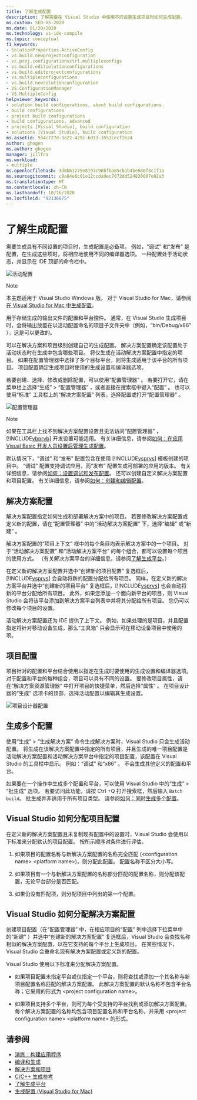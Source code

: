 ```yaml
---
title: 了解生成配置
description: 了解需要在 Visual Studio 中使用不同设置生成项目时如何生成配置。
ms.custom: SEO-VS-2020
ms.date: 01/20/2020
ms.technology: vs-ide-compile
ms.topic: conceptual
f1_keywords:
- SolutionProperties.ActiveConfig
- vs.build.newprojectconfiguration
- vc.proj.configurationsctrl.multipleconfigs
- vs.build.editsolutionconfigurations
- vs.build.editprojectconfigurations
- vs.multipleconfigurations
- vs.build.newsolutionconfiguration
- VS.ConfigurationManager
- VS.MultipleConfig
helpviewer_keywords:
- solution build configurations, about build configurations
- build configurations
- project build configurations
- build configurations, advanced
- projects [Visual Studio], build configuration
- solutions [Visual Studio], build configuration
ms.assetid: 934c727d-3a22-429c-bd13-3552cecf2e24
author: ghogen
ms.author: ghogen
manager: jillfra
ms.workload:
- multiple
ms.openlocfilehash: 3d8b61275e8197c90bfba85cb1b4be680f3c1f1a
ms.sourcegitcommit: c9a84e6c01e12ccda9ec7072dd524830007e02a3
ms.translationtype: HT
ms.contentlocale: zh-CN
ms.lasthandoff: 10/16/2020
ms.locfileid: "92136675"
---
```

# <a name="understand-build-configurations"></a>了解生成配置

需要生成具有不同设置的项目时，生成配置是必备项。 例如，“调试”  和“发布”  是配置，在生成这些项时，将相应地使用不同的编译器选项。  一种配置处于活动状态，并显示在 IDE 顶部的命令栏中。

![活动配置](media/understanding-build-configurations/active-config.png)

> [!NOTE]
> 本主题适用于 Visual Studio  Windows 版。 对于 Visual Studio for Mac，请参阅[在 Visual Studio for Mac 中生成配置](/visualstudio/mac/configurations)。

用于存储生成的输出文件的配置和平台控件。 通常，在 Visual Studio 生成项目时，会将输出放置在以活动配置命名的项目子文件夹中（例如，“bin/Debug/x86”  ），这是可以更改的。

可以在解决方案和项目级别创建自己的生成配置。 解决方案配置确定该配置处于活动状态时在生成中包含哪些项目。 将仅生成在活动解决方案配置中指定的项目。 如果在配置管理器中选择了多个目标平台，则将生成适用于该平台的所有项目。 项目配置确定生成项目时使用的生成设置和编译器选项。

若要创建、选择、修改或删除配置，可以使用“配置管理器”  。 若要打开它，请在菜单栏上选择“生成”   > “配置管理器”  ，或者直接在搜索框中键入“配置”  。 也可以使用“标准”  工具栏上的“解决方案配置”  列表，选择配置或打开“配置管理器”  。

![配置管理器](media/understanding-build-configurations/config-manager.png)

> [!NOTE]
> 如果在工具栏上找不到解决方案配置设置且无法访问“配置管理器”  ，[!INCLUDE[vbprvb](../code-quality/includes/vbprvb_md.md)] 开发设置可能适用。 有关详细信息，请参阅[如何：在应用 Visual Basic 开发人员设置后管理生成配置](../ide/how-to-manage-build-configurations-with-visual-basic-developer-settings-applied.md)。

默认情况下，“调试”  和“发布”  配置包含在使用 [!INCLUDE[vsprvs](../code-quality/includes/vsprvs_md.md)] 模板创建的项目中。 “调试”  配置支持调试应用，而“发布”  配置生成可部署的应用的版本。 有关详细信息，请参阅[如何：设置调试和发布配置](../debugger/how-to-set-debug-and-release-configurations.md)。 还可以创建自定义解决方案配置和项目配置。 有关详细信息，请参阅[如何：创建和编辑配置](../ide/how-to-create-and-edit-configurations.md)。

## <a name="solution-configurations"></a>解决方案配置

解决方案配置指定如何生成和部署解决方案中的项目。 若要修改解决方案配置或定义新的配置，请在“配置管理器”  中的“活动解决方案配置”  下，选择“编辑”  或“新建”  。

解决方案配置的“项目上下文”  框中的每个条目均表示解决方案中的一个项目。 对于“活动解决方案配置”  和“活动解决方案平台”  的每个组合，都可以设置每个项目的使用方式。 （有关解决方案平台的详细信息，请参阅[了解生成平台](../ide/understanding-build-platforms.md)。）

在定义新的解决方案配置并选中“创建新的项目配置”  复选框后，[!INCLUDE[vsprvs](../code-quality/includes/vsprvs_md.md)] 会自动将新的配置分配给所有项目。 同样，在定义新的解决方案平台并选中“创建新的项目平台”  复选框后，[!INCLUDE[vsprvs](../code-quality/includes/vsprvs_md.md)] 也会自动将新的平台分配给所有项目。 此外，如果您添加一个面向新平台的项目，则 Visual Studio 会将该平台添加到解决方案平台列表中并将其分配给所有项目。 您仍可以修改每个项目的设置。

活动解决方案配置还为 IDE 提供了上下文。 例如，如果处理的是项目，并且配置指定将针对移动设备生成，那么“工具箱”  只会显示可在移动设备项目中使用的项。

## <a name="project-configurations"></a>项目配置

项目针对的配置和平台结合使用以指定在生成时要使用的生成设置和编译器选项。 对于配置和平台的每种组合，项目可以具有不同的设置。 要修改项目属性，请在“解决方案资源管理器”  中打开项目的快捷菜单，然后选择“属性”  。  在项目设计器的“生成”  选项卡的顶部，选择活动配置以编辑其生成设置。

![项目设计器配置](media/understanding-build-configurations/project-designer-configuration.png)

## <a name="building-multiple-configurations"></a>生成多个配置

使用“生成”   > “生成解决方案”  命令生成解决方案时，Visual Studio 只会生成活动配置。 将生成在该解决方案配置中指定的所有项目，并且生成的唯一项目配置是活动解决方案配置和活动解决方案平台中指定的项目配置，该配置在 Visual Studio 的工具栏中显示。 例如：“调试”  和“x86”  。 不会生成其他定义的配置和平台。

如果要在一个操作中生成多个配置和平台，可以使用 Visual Studio 中的“生成”   > “批生成”  选项。 若要访问此功能，请按 Ctrl  +Q  打开搜索框，然后输入 `Batch build`。 批生成并非适用于所有项目类型。 请参阅[如何：同时生成多个配置](how-to-build-multiple-configurations-simultaneously.md)。

## <a name="how-visual-studio-assigns-project-configurations"></a>Visual Studio 如何分配项目配置

在定义新的解决方案配置且未复制现有配置中的设置时，Visual Studio 会使用以下标准来分配默认的项目配置。 按所示顺序对条件进行评估。

1. 如果项目的配置名称与新解决方案配置的名称完全匹配 (\<configuration name> \<platform name>)，则分配此配置。 配置名称不区分大小写。

1. 如果项目有一个与新解决方案配置的名称部分匹配的配置名称，则分配该配置，无论平台部分是否匹配。

1. 如果仍没有匹配项，则分配项目中列出的第一个配置。

## <a name="how-visual-studio-assigns-solution-configurations"></a>Visual Studio 如何分配解决方案配置

创建项目配置（在“配置管理器”  中，在相应项目的“配置”  列中选择下拉菜单中的“新建”  ）并选中“创建新的解决方案配置”  复选框后，Visual Studio 会查找名称相似的解决方案配置，以在它支持的每个平台上生成项目。 在某些情况下，Visual Studio 会重命名现有解决方案配置或定义新的配置。

Visual Studio 使用以下标准来分配解决方案配置。

- 如果项目配置未指定平台或仅指定一个平台，则将查找或添加一个其名称与新项目配置名称匹配的解决方案配置。 此解决方案配置的默认名称不包含平台名称；它采用的形式为 \<project configuration name>。

- 如果项目支持多个平台，则可为每个受支持的平台找到或添加解决方案配置。 每个解决方案配置的名称均包含项目配置名称和平台名称，并采用 \<project configuration name> \<platform name> 的形式。

## <a name="see-also"></a>请参阅

- [演练：构建应用程序](../ide/walkthrough-building-an-application.md)
- [编译和生成](../ide/compiling-and-building-in-visual-studio.md)
- [解决方案和项目](../ide/solutions-and-projects-in-visual-studio.md)
- [C/C++ 生成参考](/cpp/build/reference/c-cpp-building-reference)
- [了解生成平台](understanding-build-platforms.md)
- [生成配置 (Visual Studio for Mac)](/visualstudio/mac/configurations)
